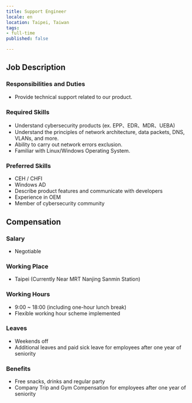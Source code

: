 ```yaml
---
title: Support Engineer
locale: en
location: Taipei, Taiwan
tags:
- full-time
published: false

---
```

## **Job Description**

### **Responsibilities and Duties**

* Provide technical support related to our product.

### Required Skills

* Understand cybersecurity products (ex. EPP、EDR、MDR、UEBA)
* Understand the principles of network architecture, data packets, DNS, VLANs, and more.
* Ability to carry out network errors exclusion.
* Familiar with Linux/Windows Operating System.

### Preferred Skills

* CEH / CHFI
* Windows AD
* Describe product features and communicate with developers
* Experience in OEM
* Member of cybersecurity community

## Compensation

### Salary

* Negotiable

### Working Place

* Taipei (Currently Near MRT Nanjing Sanmin Station)

### Working Hours

* 9:00 ~ 18:00 (including one-hour lunch break)
* Flexible working hour scheme implemented

### Leaves

* Weekends off
* Additional leaves and paid sick leave for employees after one year of seniority

### Benefits

* Free snacks, drinks and regular party
* Company Trip and Gym Compensation for employees after one year of seniority
